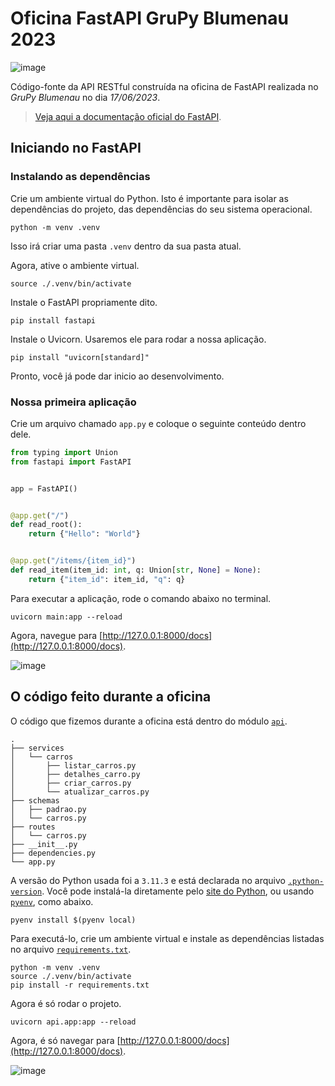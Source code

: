 # Oficina FastAPI GruPy Blumenau 2023

![image](https://github.com/jjpaulo2/oficina-fastapi-grupy-blumenau-2023/assets/22819523/74f8c993-a2f4-47e6-a535-29a8e40ff0c9)

Código-fonte da API RESTful construída na oficina de FastAPI realizada no *GruPy Blumenau* no dia *17/06/2023*.

> [Veja aqui a documentação oficial do FastAPI](https://fastapi.tiangolo.com/).

## Iniciando no FastAPI

### Instalando as dependências

Crie um ambiente virtual do Python. Isto é importante para isolar as dependências do projeto, das dependências do seu sistema operacional.

```shell
python -m venv .venv
```

Isso irá criar uma pasta `.venv` dentro da sua pasta atual.

Agora, ative o ambiente virtual.

```shell
source ./.venv/bin/activate
```

Instale o FastAPI propriamente dito.

```shell
pip install fastapi
```

Instale o Uvicorn. Usaremos ele para rodar a nossa aplicação.

```shell
pip install "uvicorn[standard]"
```

Pronto, você já pode dar inicio ao desenvolvimento.

### Nossa primeira aplicação

Crie um arquivo chamado `app.py` e coloque o seguinte conteúdo dentro dele.

```python
from typing import Union
from fastapi import FastAPI


app = FastAPI()


@app.get("/")
def read_root():
    return {"Hello": "World"}


@app.get("/items/{item_id}")
def read_item(item_id: int, q: Union[str, None] = None):
    return {"item_id": item_id, "q": q}
```

Para executar a aplicação, rode o comando abaixo no terminal.

```shell
uvicorn main:app --reload
```

Agora, navegue para [http://127.0.0.1:8000/docs](http://127.0.0.1:8000/docs).

![image](https://github.com/jjpaulo2/oficina-fastapi-grupy-blumenau-2023/assets/22819523/3fa832d7-f23f-4c9d-ae1a-f66a41e19b7a)

## O código feito durante a oficina

O código que fizemos durante a oficina está dentro do módulo [`api`](./api). 

```
.
├── services
│   └── carros
│       ├── listar_carros.py
│       ├── detalhes_carro.py
│       ├── criar_carros.py
│       └── atualizar_carros.py
├── schemas
│   ├── padrao.py
│   └── carros.py
├── routes
│   └── carros.py
├── __init__.py
├── dependencies.py
└── app.py
```

A versão do Python usada foi a `3.11.3` e está declarada no arquivo [`.python-version`](./.python-version). Você pode instalá-la diretamente pelo [site do Python](https://www.python.org/downloads/release/python-3113/), ou usando [`pyenv`](https://github.com/pyenv/pyenv), como abaixo.

```shell
pyenv install $(pyenv local)
```

Para executá-lo, crie um ambiente virtual e instale as dependências listadas no arquivo [`requirements.txt`](./requirements.txt).

```shell
python -m venv .venv
source ./.venv/bin/activate
pip install -r requirements.txt
```

Agora é só rodar o projeto.

```shell
uvicorn api.app:app --reload
```

Agora, é só navegar para [http://127.0.0.1:8000/docs](http://127.0.0.1:8000/docs).

![image](https://github.com/jjpaulo2/oficina-fastapi-grupy-blumenau-2023/assets/22819523/d373bc63-5be9-415c-948e-448005d2452b)
